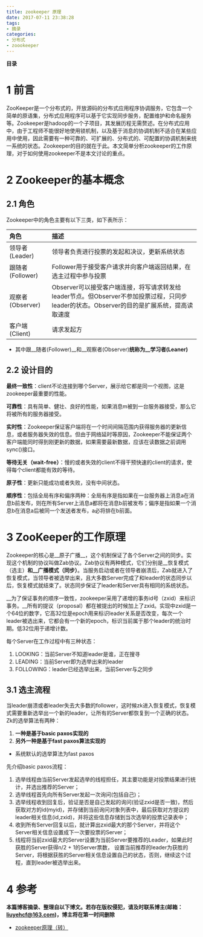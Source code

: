 ```yaml
---
title: zookeeper 原理
date: 2017-07-11 23:38:28
tags: 
- 摘录
categories: 
- 分布式
- zoookeeper
---
```


__目录__

<!-- toc -->
<!--more-->

# 1 前言

ZooKeeper是一个分布式的，开放源码的分布式应用程序协调服务，它包含一个简单的原语集，分布式应用程序可以基于它实现同步服务，配置维护和命名服务等。Zookeeper是hadoop的一个子项目，其发展历程无需赘述。在分布式应用中，由于工程师不能很好地使用锁机制，以及基于消息的协调机制不适合在某些应用中使用，因此需要有一种可靠的、可扩展的、分布式的、可配置的协调机制来统一系统的状态。Zookeeper的目的就在于此。本文简单分析zookeeper的工作原理，对于如何使用zookeeper不是本文讨论的重点。

# 2 Zookeeper的基本概念

## 2.1 角色

Zookeeper中的角色主要有以下三类，如下表所示：

| 角色 | 描述 |
|:--|:--|
| 领导者(Leader) | 领导者负责进行投票的发起和决议，更新系统状态 |
| 跟随者(Follower) | Follower用于接受客户请求并向客户端返回结果，在选主过程中参与投票 |
| 观察者(Observer) | Observer可以接受客户端连接，将写请求转发给leader节点。但Observer不参加投票过程，只同步leader的状态。Observer的目的是扩展系统，提高读取速度 |
| 客户端(Client) | 请求发起方 |

* 其中跟__随者(Follower)__和__观察者(Observer)__统称为__学习者(Leaner)__

## 2.2 设计目的

__最终一致性__：client不论连接到哪个Server，展示给它都是同一个视图，这是zookeeper最重要的性能。

__可靠性__：具有简单、健壮、良好的性能，如果消息m被到一台服务器接受，那么它将被所有的服务器接受。

__实时性__：Zookeeper保证客户端将在一个时间间隔范围内获得服务器的更新信息，或者服务器失效的信息。但由于网络延时等原因，Zookeeper不能保证两个客户端能同时得到刚更新的数据，如果需要最新数据，应该在读数据之前调用sync()接口。

__等待无关（wait-free）__：慢的或者失效的client不得干预快速的client的请求，使得每个client都能有效的等待。

__原子性__：更新只能成功或者失败，没有中间状态。

__顺序性__：包括全局有序和偏序两种：全局有序是指如果在一台服务器上消息a在消息b前发布，则在所有Server上消息a都将在消息b前被发布；偏序是指如果一个消息b在消息a后被同一个发送者发布，a必将排在b前面。

# 3 ZooKeeper的工作原理

Zookeeper的核心是__原子广播__，这个机制保证了各个Server之间的同步。实现这个机制的协议叫做Zab协议。Zab协议有两种模式，它们分别是__恢复模式（选主）__和__广播模式（同步）__。当服务启动或者在领导者崩溃后，Zab就进入了恢复模式，当领导者被选举出来，且大多数Server完成了和leader的状态同步以后，恢复模式就结束了。状态同步保证了leader和Server具有相同的系统状态。

__为了保证事务的顺序一致性，zookeeper采用了递增的事务id号（zxid）来标识事务。__所有的提议（proposal）都在被提出的时候加上了zxid。实现中zxid是一个64位的数字，它高32位是epoch用来标识leader关系是否改变，每次一个leader被选出来，它都会有一个新的epoch，标识当前属于那个leader的统治时期。低32位用于递增计数。

每个Server在工作过程中有三种状态：

1. LOOKING：当前Server不知道leader是谁，正在搜寻
1. LEADING：当前Server即为选举出来的leader
1. FOLLOWING：leader已经选举出来，当前Server与之同步

## 3.1 选主流程

当leader崩溃或者leader失去大多数的follower，这时候zk进入恢复模式，恢复模式需要重新选举出一个新的leader，让所有的Server都恢复到一个正确的状态。Zk的选举算法有两种：

1. __一种是基于basic paxos实现的__
1. __另外一种是基于fast paxos算法实现的__
* 系统默认的选举算法为fast paxos

先介绍basic paxos流程：

1. 选举线程由当前Server发起选举的线程担任，其主要功能是对投票结果进行统计，并选出推荐的Server；
1. 选举线程首先向所有Server发起一次询问(包括自己)；
1. 选举线程收到回复后，验证是否是自己发起的询问(验证zxid是否一致)，然后获取对方的id(myid)，并存储到当前询问对象列表中，最后获取对方提议的leader相关信息(id,zxid)，并将这些信息存储到当次选举的投票记录表中；
1. 收到所有Server回复以后，就计算出zxid最大的那个Server，并将这个Server相关信息设置成下一次要投票的Server；
1. 线程将当前zxid最大的Server设置为当前Server要推荐的Leader，如果此时获胜的Server获得n/2 + 1的Server票数， 设置当前推荐的leader为获胜的Server，将根据获胜的Server相关信息设置自己的状态，否则，继续这个过程，直到leader被选举出来。

# 4 参考

__本篇博客摘录、整理自以下博文。若存在版权侵犯，请及时联系博主(邮箱：liuyehcf@163.com)，博主将在第一时间删除__

* [zookeeper原理（转）](http://cailin.iteye.com/blog/2014486)
